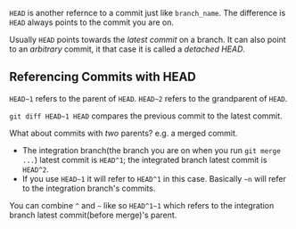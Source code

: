 `HEAD` is another refernce to a commit just like `branch_name`. The difference is `HEAD` always points to the commit you are on.

Usually `HEAD` points towards the *latest commit* on a branch. It can also point to an *arbitrary* commit, it that case it is called a *detached HEAD*.

## Referencing Commits with HEAD
`HEAD~1` refers to the parent of `HEAD`. `HEAD~2` refers to the grandparent of `HEAD`.

`git diff HEAD~1 HEAD` compares the previous commit to the latest commit.

What about commits with *two* parents? e.g. a merged commit. 
- The integration branch(the branch you are on when you run `git merge ...`) latest commit is `HEAD^1`; the integrated branch latest commit is `HEAD^2`.
- If you use `HEAD~1` it will refer to `HEAD^1` in this case. Basically `~n` will refer to the integration branch's commits.
	

You can combine `^` and `~` like so `HEAD^1~1` which refers to the integration branch latest commit(before merge)'s parent. 